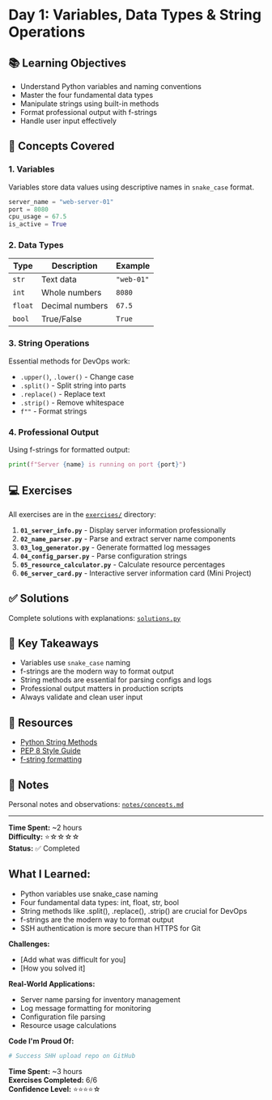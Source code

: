 # Day 1: Variables, Data Types & String Operations

## 📚 Learning Objectives

- Understand Python variables and naming conventions
- Master the four fundamental data types
- Manipulate strings using built-in methods
- Format professional output with f-strings
- Handle user input effectively

## 📖 Concepts Covered

### 1. Variables
Variables store data values using descriptive names in `snake_case` format.
```python
server_name = "web-server-01"
port = 8080
cpu_usage = 67.5
is_active = True
```

### 2. Data Types

| Type | Description | Example |
|------|-------------|---------|
| `str` | Text data | `"web-01"` |
| `int` | Whole numbers | `8080` |
| `float` | Decimal numbers | `67.5` |
| `bool` | True/False | `True` |

### 3. String Operations

Essential methods for DevOps work:
- `.upper()`, `.lower()` - Change case
- `.split()` - Split string into parts
- `.replace()` - Replace text
- `.strip()` - Remove whitespace
- `f""` - Format strings

### 4. Professional Output

Using f-strings for formatted output:
```python
print(f"Server {name} is running on port {port}")
```

## 💻 Exercises

All exercises are in the [`exercises/`](./exercises/) directory:

1. **`01_server_info.py`** - Display server information professionally
2. **`02_name_parser.py`** - Parse and extract server name components
3. **`03_log_generator.py`** - Generate formatted log messages
4. **`04_config_parser.py`** - Parse configuration strings
5. **`05_resource_calculator.py`** - Calculate resource percentages
6. **`06_server_card.py`** - Interactive server information card (Mini Project)

## ✅ Solutions

Complete solutions with explanations: [`solutions.py`](./solutions.py)

## 🎯 Key Takeaways

- Variables use `snake_case` naming
- f-strings are the modern way to format output
- String methods are essential for parsing configs and logs
- Professional output matters in production scripts
- Always validate and clean user input

## 🔗 Resources

- [Python String Methods](https://docs.python.org/3/library/stdtypes.html#string-methods)
- [PEP 8 Style Guide](https://pep8.org/)
- [f-string formatting](https://realpython.com/python-f-strings/)

## 📝 Notes

Personal notes and observations: [`notes/concepts.md`](./notes/concepts.md)

---

**Time Spent:** ~2 hours  
**Difficulty:** ⭐☆☆☆☆  
**Status:** ✅ Completed


## What I Learned:
- Python variables use snake_case naming
- Four fundamental data types: int, float, str, bool
- String methods like .split(), .replace(), .strip() are crucial for DevOps
- f-strings are the modern way to format output
- SSH authentication is more secure than HTTPS for Git

**Challenges:**
- [Add what was difficult for you]
- [How you solved it]

**Real-World Applications:**
- Server name parsing for inventory management
- Log message formatting for monitoring
- Configuration file parsing
- Resource usage calculations

**Code I'm Proud Of:**
```python
# Success SHH upload repo on GitHub
```

**Time Spent:** ~3 hours  
**Exercises Completed:** 6/6  
**Confidence Level:** ⭐⭐⭐⭐☆







